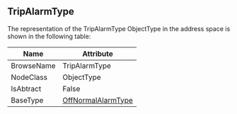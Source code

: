 <!-- objecttype -->
## TripAlarmType

The representation of the TripAlarmType ObjectType in the address space is shown in the following table:  

|Name|Attribute|
|---|---|
|BrowseName|TripAlarmType|
|NodeClass|ObjectType|
|IsAbtract|False|
|BaseType|[OffNormalAlarmType](../../../Part9/ObjectTypes/OffNormalAlarmType/readme.md)|

